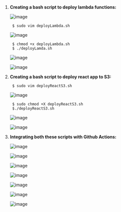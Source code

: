1. **Creating a bash script to deploy lambda functions:**
    
    ![image](https://user-images.githubusercontent.com/34814966/146597483-957ec49d-3d2b-4de3-b817-70bf2a82a5fe.png)
    
        $ sudo vim deployLambda.sh
        
    ![image](https://user-images.githubusercontent.com/34814966/146601829-915f3087-92c8-4c8a-beb4-d7dfef85ee03.png)

        $ chmod +x deployLambda.sh
        $ ./deployLamda.sh
        
    ![image](https://user-images.githubusercontent.com/34814966/146602993-dda8d560-5d2c-47c5-9838-a071b4486338.png)
    
    ![image](https://user-images.githubusercontent.com/34814966/146603162-465803fa-fff1-4419-8581-66fedfc25310.png)


2. **Creating a bash script to deploy react app to S3:**

        $ sudo vim deployReactS3.sh

    ![image](https://user-images.githubusercontent.com/34814966/146590822-0c6fff90-e466-4622-b205-769dac702044.png)

        $ sudo chmod +X deployReactS3.sh
        $./deployReactS3.sh
        
    ![image](https://user-images.githubusercontent.com/34814966/146591558-e4f6a0ab-92f0-4a50-8d21-cf5419649804.png)
        
    ![image](https://user-images.githubusercontent.com/34814966/146591496-07755c6b-bae8-4553-a3a5-ddda2b1d3452.png)

3. **Integrating both these scripts with Github Actions:**

    ![image](https://user-images.githubusercontent.com/34814966/146608085-5db0f2e5-ce80-4de4-839c-f8f4ea591338.png)

    ![image](https://user-images.githubusercontent.com/34814966/146612233-8a2ee691-4f9c-435b-9361-ff88bc06bb20.png)

    ![image](https://user-images.githubusercontent.com/34814966/146615035-c40eea00-a3c8-41ee-9ee6-1963d46d6cc3.png)
    
    ![image](https://user-images.githubusercontent.com/34814966/146612329-ecac5889-1234-4631-abf1-f51e53e25dbd.png)

    ![image](https://user-images.githubusercontent.com/34814966/146612471-cf43fcaa-c240-4241-a633-5ccb737bf22c.png)
    
    ![image](https://user-images.githubusercontent.com/34814966/146614787-1c4ca6ba-2d24-4f17-827f-3a5e9e3ded59.png)

    ![image](https://user-images.githubusercontent.com/34814966/146613841-940e87e6-c7d7-4152-9cdb-399235eaa40c.png)
